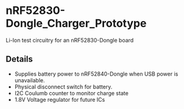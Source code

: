 # nRF52830-Dongle_Charger_Prototype
Li-Ion test circuitry for an nRF52830-Dongle board

## Details
- Supplies battery power to nRF52840-Dongle when USB power is unavailable.
- Physical disconnect switch for battery.
- I2C Coulumb counter to monitor charge state
- 1.8V Voltage regulator for future ICs

